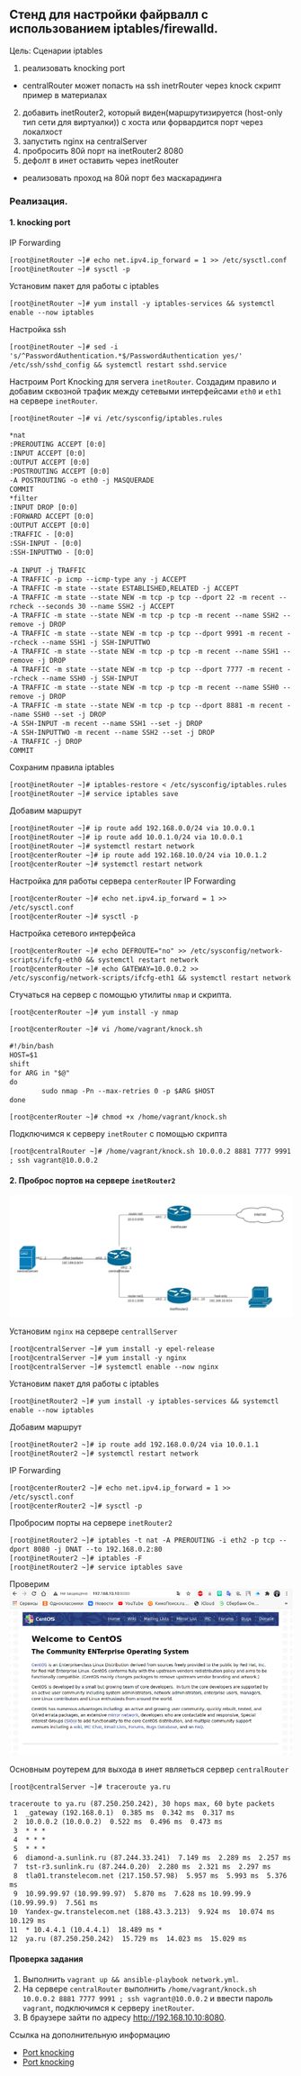 ## Стенд для настройки файрвалл с использованием iptables/firewalld.

Цель: Сценарии iptables
1) реализовать knocking port
- centralRouter может попасть на ssh inetrRouter через knock скрипт
пример в материалах
2) добавить inetRouter2, который виден(маршрутизируется (host-only тип сети для виртуалки)) с хоста или форвардится порт через локалхост
3) запустить nginx на centralServer
4) пробросить 80й порт на inetRouter2 8080
5) дефолт в инет оставить через inetRouter

* реализовать проход на 80й порт без маскарадинга


### Реализация.

#### 1. knocking port
IP Forwarding
```
[root@inetRouter ~]# echo net.ipv4.ip_forward = 1 >> /etc/sysctl.conf
[root@inetRouter ~]# sysctl -p
```
Установим пакет для работы с iptables
```
[root@inetRouter ~]# yum install -y iptables-services && systemctl enable --now iptables
```
Настройка ssh
```
[root@inetRouter ~]# sed -i 's/^PasswordAuthentication.*$/PasswordAuthentication yes/' /etc/ssh/sshd_config && systemctl restart sshd.service
```
Настроим Port Knocking для servera `inetRouter`. Создадим правило и добавим сквозной трафик между сетевыми интерфейсами `eth0` и `eth1` на сервере `inetRouter`.
```
[root@inetRouter ~]# vi /etc/sysconfig/iptables.rules
```
```
*nat
:PREROUTING ACCEPT [0:0]
:INPUT ACCEPT [0:0]
:OUTPUT ACCEPT [0:0]
:POSTROUTING ACCEPT [0:0]
-A POSTROUTING -o eth0 -j MASQUERADE
COMMIT
*filter
:INPUT DROP [0:0]
:FORWARD ACCEPT [0:0]
:OUTPUT ACCEPT [0:0]
:TRAFFIC - [0:0]
:SSH-INPUT - [0:0]
:SSH-INPUTTWO - [0:0]

-A INPUT -j TRAFFIC
-A TRAFFIC -p icmp --icmp-type any -j ACCEPT
-A TRAFFIC -m state --state ESTABLISHED,RELATED -j ACCEPT
-A TRAFFIC -m state --state NEW -m tcp -p tcp --dport 22 -m recent --rcheck --seconds 30 --name SSH2 -j ACCEPT
-A TRAFFIC -m state --state NEW -m tcp -p tcp -m recent --name SSH2 --remove -j DROP
-A TRAFFIC -m state --state NEW -m tcp -p tcp --dport 9991 -m recent --rcheck --name SSH1 -j SSH-INPUTTWO
-A TRAFFIC -m state --state NEW -m tcp -p tcp -m recent --name SSH1 --remove -j DROP
-A TRAFFIC -m state --state NEW -m tcp -p tcp --dport 7777 -m recent --rcheck --name SSH0 -j SSH-INPUT
-A TRAFFIC -m state --state NEW -m tcp -p tcp -m recent --name SSH0 --remove -j DROP
-A TRAFFIC -m state --state NEW -m tcp -p tcp --dport 8881 -m recent --name SSH0 --set -j DROP
-A SSH-INPUT -m recent --name SSH1 --set -j DROP
-A SSH-INPUTTWO -m recent --name SSH2 --set -j DROP
-A TRAFFIC -j DROP
COMMIT
```
Сохраним правила iptables
```
[root@inetRouter ~]# iptables-restore < /etc/sysconfig/iptables.rules
[root@inetRouter ~]# service iptables save
```
Добавим маршрут 
```
[root@inetRouter ~]# ip route add 192.168.0.0/24 via 10.0.0.1
[root@inetRouter ~]# ip route add 10.0.1.0/24 via 10.0.0.1
[root@inetRouter ~]# systemctl restart network
[root@centerRouter ~]# ip route add 192.168.10.0/24 via 10.0.1.2
[root@centerRouter ~]# systemctl restart network
```
Настройка для работы сервера `centerRouter`
IP Forwarding
```
[root@centerRouter ~]# echo net.ipv4.ip_forward = 1 >> /etc/sysctl.conf
[root@centerRouter ~]# sysctl -p
```
Настройка сетевого интерфейса
```
[root@centerRouter ~]# echo DEFROUTE="no" >> /etc/sysconfig/network-scripts/ifcfg-eth0 && systemctl restart network
[root@centerRouter ~]# echo GATEWAY=10.0.0.2 >> /etc/sysconfig/network-scripts/ifcfg-eth1 && systemctl restart network
```
Стучаться на сервер с помощью утилиты `nmap` и скрипта.
```
[root@centerRouter ~]# yum install -y nmap
```
```
[root@centerRouter ~]# vi /home/vagrant/knock.sh
```
```
#!/bin/bash
HOST=$1
shift
for ARG in "$@"
do
        sudo nmap -Pn --max-retries 0 -p $ARG $HOST
done
```
```
[root@centerRouter ~]# chmod +x /home/vagrant/knock.sh
```
Подключимся к серверу `inetRouter` с помощью скрипта
```
[root@centralRouter ~]# /home/vagrant/knock.sh 10.0.0.2 8881 7777 9991 ; ssh vagrant@10.0.0.2
```
#### 2. Проброс портов на сервере `inetRouter2`

![](topology.jpeg)

Установим `nginx` на сервере `centrallServer`
```
[root@centralServer ~]# yum install -y epel-release
[root@centralServer ~]# yum install -y nginx
[root@centralServer ~]# systemctl enable --now nginx
```
Установим пакет для работы с iptables
```
[root@inetRouter2 ~]# yum install -y iptables-services && systemctl enable --now iptables
```
Добавим маршрут 
```
[root@inetRouter2 ~]# ip route add 192.168.0.0/24 via 10.0.1.1
[root@inetRouter2 ~]# systemctl restart network
```
IP Forwarding
```
[root@centerRouter2 ~]# echo net.ipv4.ip_forward = 1 >> /etc/sysctl.conf
[root@centerRouter2 ~]# sysctl -p
```

Пробросим порты на сервере `inetRouter2`
```
[root@inetRouter2 ~]# iptables -t nat -A PREROUTING -i eth2 -p tcp --dport 8080 -j DNAT --to 192.168.0.2:80
[root@inetRouter2 ~]# iptables -F
[root@inetRouter2 ~]# service iptables save
```
Проверим
![](nginx.png)

Основным роутерем для выхода в инет являеться сервер `centralRouter`
```
[root@centralServer ~]# traceroute ya.ru
```
```
traceroute to ya.ru (87.250.250.242), 30 hops max, 60 byte packets
 1  _gateway (192.168.0.1)  0.385 ms  0.342 ms  0.317 ms
 2  10.0.0.2 (10.0.0.2)  0.522 ms  0.496 ms  0.473 ms
 3  * * *
 4  * * *
 5  * * *
 6  diamond-a.sunlink.ru (87.244.33.241)  7.149 ms  2.289 ms  2.257 ms
 7  tst-r3.sunlink.ru (87.244.0.20)  2.280 ms  2.321 ms  2.297 ms
 8  tla01.transtelecom.net (217.150.57.98)  5.957 ms  5.993 ms  5.376 ms
 9  10.99.99.97 (10.99.99.97)  5.870 ms  7.628 ms 10.99.99.9 (10.99.99.9)  7.561 ms
10  Yandex-gw.transtelecom.net (188.43.3.213)  9.924 ms  10.074 ms  10.129 ms
11  * 10.4.4.1 (10.4.4.1)  18.489 ms *
12  ya.ru (87.250.250.242)  15.729 ms  14.023 ms  15.029 ms

```

#### Проверка задания

1. Выполнить `vagrant up && ansible-playbook network.yml`.
2. На сервере `centralRouter` выполнить `/home/vagrant/knock.sh 10.0.0.2 8881 7777 9991 ; ssh vagrant@10.0.0.2` и ввести пароль `vagrant`, подключимся к серверу `inetRouter`.
3. В браузере зайти по адресу http://192.168.10.10:8080.

Ссылка на дополнительную информацию
- [Port knocking](https://otus.ru/nest/post/267/?utm_source=partners&utm_medium=cpa&utm_campaign=otus&utm_term=admitad&admitad_uid=5eaa68e9c1ebffe6351db9b91711aa55)
- [Port knocking](https://wiki.archlinux.org/index.php/Port_knocking)
